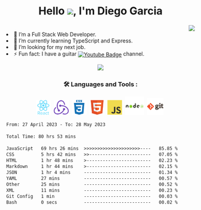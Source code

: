 <h1 align="center">Hello <img src="https://media.giphy.com/media/hvRJCLFzcasrR4ia7z/giphy.gif" width="30px"/>, I'm Diego Garcia</h1>
<div align="right">
<img src="https://komarev.com/ghpvc/?username=taldr27&style=plastic&color=brightgreen" alt="" align="center"/>
<img src="https://media.giphy.com/media/M9gbBd9nbDrOTu1Mqx/giphy.gif" width="37" align="center" />
</div

- 🔭 I’m a Full Stack Web Developer.
- 🌱 I’m currently learning TypeScript and Express.
- 🤔 I’m looking for my next job.
- ⚡ Fun fact: I have a guitar <a href="https://www.youtube.com/channel/UCs39rieWMxwcqCk4CJgFZ2w">
    <img src="https://img.shields.io/badge/YouTube-red?style=for-the-badge&logo=youtube&logoColor=white" width="75" align="center" alt="Youtube Badge"/></a> channel. 
<div >
<p<img align="right" src="https://github-readme-stats.vercel.app/api/top-langs?username=taldr27&show_icons=true&locale=en&layout=compact" alt="taldr27" /></p>
<div align="center"><a href="https://git.io/streak-stats"><img src="https://streak-stats.demolab.com?user=taldr27&theme=gotham&hide_border=true"/></a></div>
</div>

### <p align="center">:hammer_and_wrench: Languages and Tools :</p>
<div align="center">
  <img src="https://github.com/devicons/devicon/blob/master/icons/react/react-original-wordmark.svg" title="React" alt="React" width="40" height="40"/>&nbsp;
  <img src="https://github.com/devicons/devicon/blob/master/icons/redux/redux-original.svg" title="Redux" alt="Redux " width="40" height="40"/>&nbsp;
  <img src="https://github.com/devicons/devicon/blob/master/icons/css3/css3-plain-wordmark.svg"  title="CSS3" alt="CSS" width="40" height="40"/>&nbsp;
  <img src="https://github.com/devicons/devicon/blob/master/icons/html5/html5-original.svg" title="HTML5" alt="HTML" width="40" height="40"/>&nbsp;
  <img src="https://github.com/devicons/devicon/blob/master/icons/javascript/javascript-original.svg" title="JavaScript" alt="JavaScript" width="40" height="40"/>&nbsp;
  <img src="https://github.com/devicons/devicon/blob/master/icons/nodejs/nodejs-original-wordmark.svg" title="NodeJS" alt="NodeJS" width="50" height="50"/>&nbsp;
  <img src="https://github.com/devicons/devicon/blob/master/icons/git/git-original-wordmark.svg" title="Git" **alt="Git" width="45" height="45"/>&nbsp;
</div>

<!--START_SECTION:waka-->

```text
From: 27 April 2023 - To: 28 May 2023

Total Time: 80 hrs 53 mins

JavaScript   69 hrs 26 mins  >>>>>>>>>>>>>>>>>>>>>----   85.85 %
CSS          5 hrs 42 mins   >>-----------------------   07.05 %
HTML         1 hr 48 mins    >------------------------   02.23 %
Markdown     1 hr 44 mins    >------------------------   02.15 %
JSON         1 hr 4 mins     -------------------------   01.34 %
YAML         27 mins         -------------------------   00.57 %
Other        25 mins         -------------------------   00.52 %
XML          11 mins         -------------------------   00.23 %
Git Config   1 min           -------------------------   00.03 %
Bash         0 secs          -------------------------   00.02 %
```

<!--END_SECTION:waka-->
